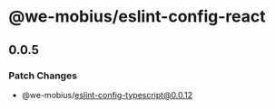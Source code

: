 # @we-mobius/eslint-config-react

## 0.0.5

### Patch Changes

- @we-mobius/eslint-config-typescript@0.0.12
